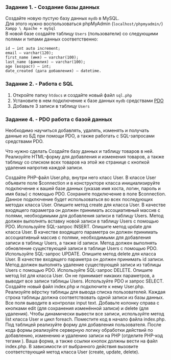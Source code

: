 ### Задание 1. - Создание базы данных

Создайте новую пустую базу данных `mydb` в MySQL.  
Для этого нужно воспользоваться phpMyAdmin (`localhost/phpmyadmin/`)  
`Xampp \ Apache + mySql`  
В новой базе создайте таблицу `Users` (пользователи) со следующими полями и типами данных соответственно:
```
id — int auto increment;
email — varchar(120);
first_name (имя) — varchar(100); 
last_name (фамилия) — varchar(100); 
age (возраст) — int; 
date_created (дата добавления) — datetime.
```

### Задание 2. - Работа с SQL

1. Откройте папку `htdocs` и создайте новый файл `sql.php`
2. Установите в нем подключение к базе данных `mydb` средствами [PDO](https://www.php.net/manual/ru/book.pdo.php)  
3. Добавьте 3 записи в таблицу `Users`

### Задание 4. - PDO работа с базой данных

Необходимо научиться добавлять, удалять, изменять и получать данные из БД при помощи PDO, а также работать с SQL-запросами средствами PDO.

Что нужно сделать
Создайте базу данных и таблицу товаров в ней.   
Реализуйте HTML-форму для добавления и изменения товаров, а также таблицу со списком всех товаров на этой же странице с кнопкой удаления напротив каждой записи.  

Создайте PHP-файл User.php, внутри него класс User. В классе User объявите поле $connection и в конструкторе класса инициализируйте подключение к вашей базе данных (указав имя хоста, логин, пароль и имя базы) с помощью PDO. Сохраните подключение в поле $connection. Данное подключение будет использоваться во всех последующих методах класса User.
Опишите метод create для класса User. В качестве входящего параметра он должен принимать ассоциативный массив с полями, необходимыми для добавления записи в таблицу Users. Метод должен выполнять вставку новой записи в таблицу Users с помощью PDO. Используйте SQL-запрос INSERT.
Опишите метод update для класса User. В качестве входящего параметра он должен принимать ассоциативный массив с полями, необходимыми для добавления записи в таблицу Users, а также id записи. Метод должен выполнять обновление существующей записи в таблице Users с помощью PDO. Используйте SQL-запрос UPDATE.
Опишите метод delete для класса User. В качестве входящего параметра он должен принимать id записи. Метод должен выполнять удаление существующей записи из таблицы Users с помощью PDO. Используйте SQL-запрос DELETE.
Опишите метод list для класса User. Он не принимает никаких параметров, а выводит все записи таблицы Users. Используйте PDO и запрос SELECT.
Создайте новый файл index.php и подключите к нему User.php.
Реализуйте вёрстку таблицы для вывода списка пользователей. Каждая строка таблицы должна соответствовать одной записи из базы данных. Все поля выводите в контролах input text. Добавьте колонку справа с кнопками edit (для сохранения изменённой записи) и delete (для удаления). Чтобы динамически вывести все записи, используйте метод list класса User и цикл foreach. Поместите код в начало файла index.php.
Под таблицей реализуйте форму для добавления пользователя.
После кода формы реализуйте серверную логику обработки действий по добавлению, изменению и удалению записи на PHP (отделите PHP-код тегами <?php ?>). 
Ваша форма, а также ссылки кнопок должны вести на файл index.php.
В зависимости от выбранного действия вызовите соответствующий метод класса User (create, update, delete). 

